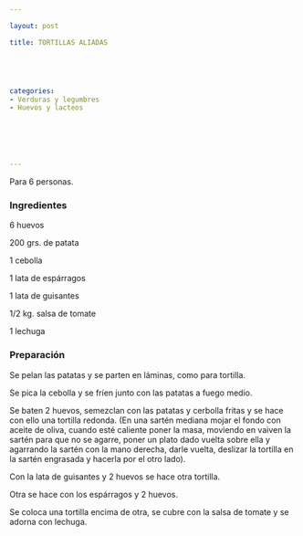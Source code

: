 ```yaml
---

layout: post

title: TORTILLAS ALIADAS





categories:
- Verduras y legumbres
- Huevos y lacteos






---
```


Para 6 personas.

<h3>Ingredientes</h3>

6 huevos

200 grs. de patata

1 cebolla

1 lata de espárragos

1 lata de guisantes

1/2 kg. salsa de tomate

1 lechuga

<h3>Preparación</h3>

Se pelan las patatas y se parten en láminas, como para tortilla.

Se pica la cebolla y se fríen junto con las patatas a fuego medio.

Se baten 2 huevos, semezclan con las patatas y cerbolla fritas y se hace con ello una tortilla redonda. (En una sartén mediana mojar el fondo con aceite de oliva, cuando esté caliente poner la masa, moviendo en vaiven la sartén para que no se agarre, poner un plato dado vuelta sobre ella y agarrando la sartén con la mano derecha, darle vuelta, deslizar la tortilla en la sartén engrasada y hacerla por el otro lado).

Con la lata de guisantes y 2 huevos se hace otra tortilla.

Otra se hace con los espárragos y 2 huevos.

Se coloca una tortilla encima de otra, se cubre con la salsa de tomate y se adorna con lechuga.